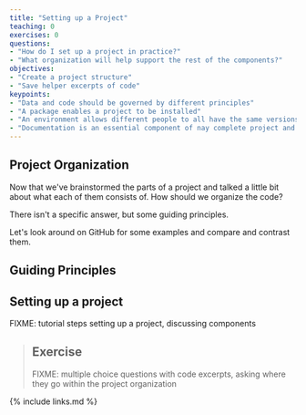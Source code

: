 ```yaml
---
title: "Setting up a Project"
teaching: 0
exercises: 0
questions:
- "How do I set up a project in practice?"
- "What organization will help support the rest of the components?"
objectives:
- "Create a project structure"
- "Save helper excerpts of code"
keypoints:
- "Data and code should be governed by different principles"
- "A package enables a project to be installed"
- "An environment allows different people to all have the same versions and run software more reliably"
- "Documentation is an essential component of nay complete project and should exist with the code"
---
```


## Project Organization

Now that we've brainstormed the parts of a project and talked a little bit about what each of them consists of.  How should we organize the code?

There isn't a specific answer, but some guiding principles.

Let's look around on GitHub for some examples and compare and contrast them.

## Guiding Principles


## Setting up a project

FIXME: tutorial steps setting up a project, discussing components


> ## Exercise
> FIXME: multiple choice questions with code excerpts, asking where they go within the project organization
>

{% include links.md %}
